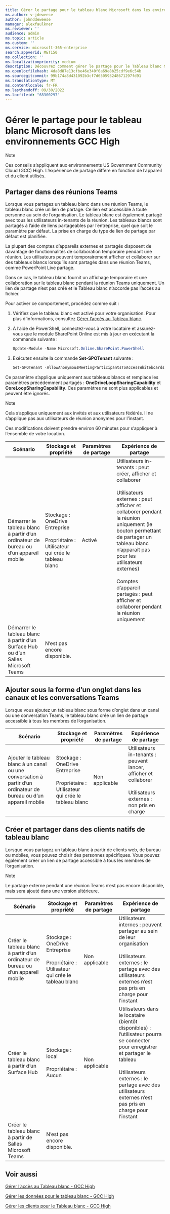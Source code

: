 ```yaml
---
title: Gérer le partage pour le tableau blanc Microsoft dans les environnements GCC High
ms.author: v-jdeweese
author: johnddeweese
manager: alexfaulkner
ms.reviewer: ''
audience: admin
ms.topic: article
ms.custom: ''
ms.service: microsoft-365-enterprise
search.appverid: MET150
ms.collection: ''
ms.localizationpriority: medium
description: Découvrez comment gérer le partage pour le Tableau blanc Microsoft dans les environnements GCC High.
ms.openlocfilehash: 4da8d87e13cfbe46e340f0a69e8b25cdf9e6c54b
ms.sourcegitcommit: 99b174a8d431092b3cf7d650593248671297fd91
ms.translationtype: MT
ms.contentlocale: fr-FR
ms.lasthandoff: 09/30/2022
ms.locfileid: "68300297"
---
```

# <a name="manage-sharing-for-microsoft-whiteboard-in-gcc-high-environments"></a>Gérer le partage pour le tableau blanc Microsoft dans les environnements GCC High

> [!NOTE]
> Ces conseils s’appliquent aux environnements US Government Community Cloud (GCC) High. L’expérience de partage diffère en fonction de l’appareil et du client utilisés.

## <a name="share-in-teams-meetings"></a>Partager dans des réunions Teams

Lorsque vous partagez un tableau blanc dans une réunion Teams, le tableau blanc crée un lien de partage. Ce lien est accessible à toute personne au sein de l’organisation. Le tableau blanc est également partagé avec tous les utilisateurs in-tenants de la réunion. Les tableaux blancs sont partagés à l’aide de liens partageables par l’entreprise, quel que soit le paramètre par défaut. La prise en charge du type de lien de partage par défaut est planifiée.

La plupart des comptes d’appareils externes et partagés disposent de davantage de fonctionnalités de collaboration temporaire pendant une réunion. Les utilisateurs peuvent temporairement afficher et collaborer sur des tableaux blancs lorsqu’ils sont partagés dans une réunion Teams, comme PowerPoint Live partage.

Dans ce cas, le tableau blanc fournit un affichage temporaire et une collaboration sur le tableau blanc pendant la réunion Teams uniquement. Un lien de partage n’est pas créé et le Tableau blanc n’accorde pas l’accès au fichier.

Pour activer ce comportement, procédez comme suit :

1. Vérifiez que le tableau blanc est activé pour votre organisation. Pour plus d’informations, consultez [Gérer l’accès au Tableau blanc](manage-whiteboard-access-gcc-high.md).

2. À l’aide de PowerShell, connectez-vous à votre locataire et assurez-vous que le module SharePoint Online est mis à jour en exécutant la commande suivante :

   ```powershell
   Update-Module -Name Microsoft.Online.SharePoint.PowerShell
   ```

3. Exécutez ensuite la commande **Set-SPOTenant** suivante :

   ```powershell
   Set-SPOTenant -AllowAnonymousMeetingParticipantsToAccessWhiteboards On
   ```

Ce paramètre s’applique uniquement aux tableaux blancs et remplace les paramètres précédemment partagés : **OneDriveLoopSharingCapability** et **CoreLoopSharingCapability**. Ces paramètres ne sont plus applicables et peuvent être ignorés.

> [!NOTE]
> Cela s’applique uniquement aux invités et aux utilisateurs fédérés. Il ne s’applique pas aux utilisateurs de réunion anonymes pour l’instant.

Ces modifications doivent prendre environ 60 minutes pour s’appliquer à l’ensemble de votre location.

|Scénario|Stockage et propriété|Paramètres de partage|Expérience de partage|
|---|---|---|---|
|Démarrer le tableau blanc à partir d’un ordinateur de bureau ou d’un appareil mobile|Stockage : OneDrive Entreprise<br><br>Propriétaire : Utilisateur qui crée le tableau blanc|Activé|Utilisateurs in-tenants : peut créer, afficher et collaborer<br><br>Utilisateurs externes : peut afficher et collaborer pendant la réunion uniquement (le bouton permettant de partager un tableau blanc n’apparaît pas pour les utilisateurs externes)<br><br>Comptes d’appareil partagés : peut afficher et collaborer pendant la réunion uniquement|
|Démarrer le tableau blanc à partir d’un Surface Hub ou d’un Salles Microsoft Teams|N’est pas encore disponible.|||

## <a name="add-as-a-tab-in-teams-channels-and-chats"></a>Ajouter sous la forme d’un onglet dans les canaux et les conversations Teams

Lorsque vous ajoutez un tableau blanc sous forme d’onglet dans un canal ou une conversation Teams, le tableau blanc crée un lien de partage accessible à tous les membres de l’organisation.

|Scénario|Stockage et propriété|Paramètres de partage|Expérience de partage|
|---|---|---|---|
|Ajouter le tableau blanc à un canal ou une conversation à partir d’un ordinateur de bureau ou d’un appareil mobile|Stockage : OneDrive Entreprise<br><br>Propriétaire : Utilisateur qui crée le tableau blanc|Non applicable|Utilisateurs in-tenants : peuvent lancer, afficher et collaborer<br><br>Utilisateurs externes : non pris en charge|

## <a name="create-and-share-in-whiteboard-native-clients"></a>Créer et partager dans des clients natifs de tableau blanc

Lorsque vous partagez un tableau blanc à partir de clients web, de bureau ou mobiles, vous pouvez choisir des personnes spécifiques. Vous pouvez également créer un lien de partage accessible à tous les membres de l’organisation.

>[!NOTE]
> Le partage externe pendant une réunion Teams n’est pas encore disponible, mais sera ajouté dans une version ultérieure.

|Scénario|Stockage et propriété|Paramètres de partage|Expérience de partage|
|---|---|---|---|
|Créer le tableau blanc à partir d’un ordinateur de bureau ou d’un appareil mobile|Stockage : OneDrive Entreprise<br><br>Propriétaire : Utilisateur qui crée le tableau blanc|Non applicable|Utilisateurs internes : peuvent partager au sein de leur organisation<br><br>Utilisateurs externes : le partage avec des utilisateurs externes n’est pas pris en charge pour l’instant|
|Créer le tableau blanc à partir d’un Surface Hub|Stockage : local<br><br>Propriétaire : Aucun|Non applicable|Utilisateurs dans le locataire (bientôt disponibles) : l’utilisateur pourra se connecter pour enregistrer et partager le tableau<br><br>Utilisateurs externes : le partage avec des utilisateurs externes n’est pas pris en charge pour l’instant|
|Créer le tableau blanc à partir de Salles Microsoft Teams|N’est pas encore disponible.|||

## <a name="see-also"></a>Voir aussi

[Gérer l’accès au Tableau blanc - GCC High](manage-whiteboard-access-gcc-high.md)

[Gérer les données pour le tableau blanc - GCC High](manage-data-gcc-high.md)

[Gérer les clients pour le Tableau blanc - GCC High](manage-clients-gcc-high.md)
